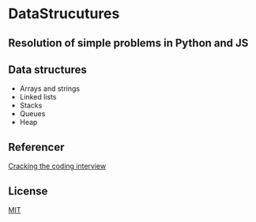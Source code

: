 # DataStrucutures
## Resolution of simple problems in Python and JS

## Data structures
- Arrays and strings
- Linked lists
- Stacks
- Queues
- Heap

## Referencer
[Cracking the coding interview](https://drive.google.com/file/d/1J7qMfFYdkFUFruaD8UzX8inwXWg39G40/view?usp=sharing)

## License
[MIT](https://choosealicense.com/licenses/mit/)
